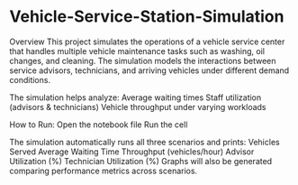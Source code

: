 # Vehicle-Service-Station-Simulation
Overview
This project simulates the operations of a vehicle service center that handles multiple vehicle maintenance tasks such as washing, oil changes, and cleaning.
The simulation models the interactions between service advisors, technicians, and arriving vehicles under different demand conditions.

The simulation helps analyze:
  Average waiting times
  Staff utilization (advisors & technicians)
  Vehicle throughput under varying workloads

How to Run:
Open the notebook file
Run the cell

The simulation automatically runs all three scenarios and prints:
  Vehicles Served
  Average Waiting Time
  Throughput (vehicles/hour)
  Advisor Utilization (%)
  Technician Utilization (%)
Graphs will also be generated comparing performance metrics across scenarios.
